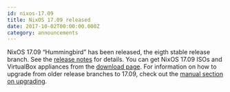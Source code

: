 ```yaml
---
id: nixos-17.09
title: NixOS 17.09 released
date: 2017-10-02T00:00:00.000Z
category: announcements
---
```

NixOS 17.09 “Hummingbird” has been released, the eigth stable release branch. See the [release notes](/manual/nixos/stable/release-notes.html#sec-release-17.09) for details. You can get NixOS 17.09 ISOs and VirtualBox appliances from the [download page](/download). For information on how to upgrade from older release branches to 17.09, check out the [manual section on upgrading](/manual/nixos/stable/index.html#sec-upgrading).
